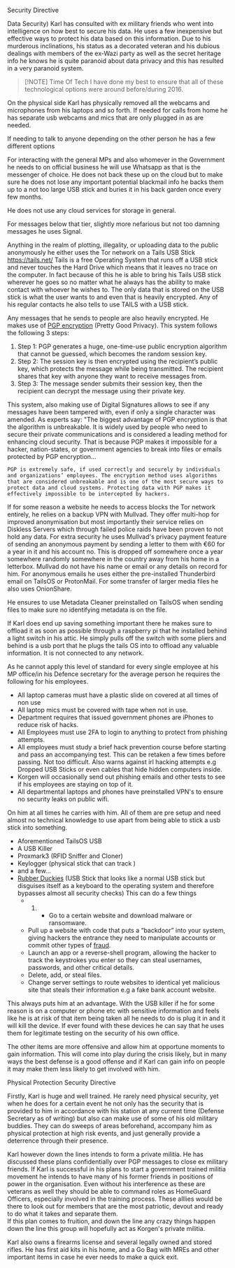 Security Directive


Data Security)  Karl has consulted with ex military friends who went into intelligence on how best to secure his data. He uses a few inexpensive but effective ways to protect his data based on this information. Due to his murderous inclinations, his status as a decorated veteran and his dubious dealings with members of the ex-Wazi party as well as the secret heritage info he knows he is quite paranoid about data privacy and this has resulted in a very paranoid system.


> [!NOTE] Time Of Tech
> I have done my best to ensure that all of these technological options were around before/during 2016.



On the physical side Karl has physically removed all the webcams and microphones from his laptops and so forth. If needed for calls from home he has separate usb webcams and mics that are only plugged in as are needed. 

If needing to talk to anyone depending on the other person he has a few different options

For interacting with the general MPs and also whomever in the Government he needs to on official business he will use Whatsapp as that is the messenger of choice. He does not back these up on the cloud but to make sure he does not lose any important potential blackmail info he backs them up to a not too large USB stick and buries it in his back garden once every few months.

He does not use any cloud services for storage in general.

For messages below that tier, slightly more nefarious but not too damning messages he uses Signal. 

Anything in the realm of plotting, illegality, or uploading data to the public anonymously he either uses the Tor network on a Tails USB Stick
https://tails.net/
Tails is a free Operating System that runs off a USB stick and never touches the Hard Drive which means that it leaves no trace on the computer. In fact because of this he is able to bring his Tails USB stick wherever he goes so no matter what he always has the ability to make contact with whoever he wishes to. The only data that is stored on the USB stick is what the user wants to and even that is heavily encrypted. Any of his regular contacts he also tells to use TAILS with a USB stick. 

Any messages that he sends to people are also heavily encrypted. He makes use of [PGP encryption](https://www.fortinet.com/uk/resources/cyberglossary/pgp-encryption#:~:text=PGP%20is%20extremely%20safe%2C%20if,protect%20data%20and%20cloud%20systems.) (Pretty Good Privacy). This system follows the following 3 steps:

1. Step 1: PGP generates a huge, one-time-use public encryption algorithm that cannot be guessed, which becomes the random session key.
2. Step 2: The session key is then encrypted using the recipient’s public key, which protects the message while being transmitted. The recipient shares that key with anyone they want to receive messages from.
3. Step 3: The message sender submits their session key, then the recipient can decrypt the message using their private key.

This system, also making use of Digital Signatures allows to see if any messages have been tampered with, even if only a single character was amended. 
    As experts say: "The biggest advantage of PGP encryption is that the algorithm is unbreakable. It is widely used by people who need to secure their private communications and is considered a leading method for enhancing cloud security. That is because PGP makes it impossible for a hacker, nation-states, or government agencies to break into files or emails protected by PGP encryption...
    
    PGP is extremely safe, if used correctly and securely by individuals and organizations’ employees. The encryption method uses algorithms that are considered unbreakable and is one of the most secure ways to protect data and cloud systems. Protecting data with PGP makes it effectively impossible to be intercepted by hackers.

If for some reason a website he needs to access blocks the Tor network entirely, he relies on a backup VPN with Mullvad. They offer multi-hop for improved anonymisation but most importantly their service relies on Diskless Servers which through failed police raids have been proven to not hold any data.
    For extra security he uses Mullvad's privacy payment feature of sending an anonymous payment by sending a letter to them with €60 for a year in it and his account no. 
    This is dropped off somewhere once a year somewhere randomly somewhere in the country away from his home in a letterbox. Mullvad do not have his name or email or any details on record for him.
For anonymous emails he uses either the pre-installed Thunderbird email on TailsOS or ProtonMail. For some transfer of larger media files he also uses OnionShare. 

He ensures to use Metadata Cleaner preinstalled on TailsOS when sending files to make sure no identifying metadata is on the file. 

If Karl does end up saving something important there he makes sure to offload it as soon as possible through a raspberry pi that he installed behind a light switch in his attic. He simply pulls off the switch with some pliers and behind is a usb port that he plugs the tails OS into to offload any valuable information. It is not connected to any network.

As he cannot apply this level of standard for every single employee at his MP office/in his Defence secretary for the average person he requires the following for his employees.

 - All laptop cameras must have a plastic slide on covered at all times of non use
 - All laptop mics must be covered with tape when not in use.
 - Department requires that issued government phones are iPhones to reduce risk of hacks.
 - All Employees must use 2FA to login to anything to protect from phishing attempts.
 - All employees must study a brief hack prevention course before starting and pass an accompanying test. This can be retaken a few times before passing. Not too difficult. Also warns against irl hacking attempts e.g Dropped USB Sticks or even cables that hide hidden computers inside.
 - Korgen will occasionally send out phishing emails and other tests to see if his employees are staying on top of it.
 - All departmental laptops and phones have preinstalled VPN's to ensure no security leaks on public wifi.

On him at all times he carries with him. All of them are pre setup and need almost no technical knowledge to use apart from being able to stick a usb stick into something.

 - Aforementioned TailsOS USB
 - A USB Killer
 - Proxmark3 (RFID Sniffer and Cloner)
 - Keylogger  (physical stick that can track )
 - and a few...
 - [Rubber Duckies](https://www.forbes.com/sites/ygrauer/2016/09/02/mr-robot-season-2-episode-9-rubber-duckie-youre-the-one/) (USB Stick that looks like a normal USB stick but disguises itself as a keyboard to the operating system and therefore bypasses almost all security checks) This can do a few things 
     - 1) - Go to a certain website and download malware or ransomware.
     - Pull up a website with code that puts a “backdoor” into your system, giving hackers the entrance they need to manipulate accounts or commit other types of [fraud](http://www.sqnbankingsystems.com/resources/articles-faq/bank-fraud-from-a-z/).
     - Launch an app or a reverse-shell program, allowing the hacker to track the keystrokes you enter so they can steal usernames, passwords, and other critical details.
     - Delete, add, or steal files.
     - Change server settings to route websites to identical yet malicious site that steals their information e.g a fake bank account website.

This always puts him at an advantage. With the USB killer if he for some reason is on a computer or phone etc with sensitive information and feels like he is at risk of that item being taken all he needs to do is plug it in and it will kill the device. If ever found with these devices he can say that he uses them for legitimate testing on the security of his own office.

The other items are more offensive and allow him at opportune moments to gain information. This will come into play during the crisis likely, but in many ways the best defense is a good offense and if Karl can gain info on people it may make them less likely to get involved with him. 




Physical Protection Security Directive

Firstly, Karl is huge and well trained. He rarely need physical security, yet when he does for a certain event he not only has the security that is provided to him in accordance with his station at any current time (Defense Secretary as of writing) but also can make use of some of his old military buddies. They can do sweeps of areas beforehand, accompany him as physical protection at high risk events, and just generally provide a deterrence through their presence. 

Karl however down the lines intends to form a private militia. He has discussed these plans confidentially over PGP messages to close ex military friends. If Karl is successful in his plans to start a government trained militia movement he intends to have many of his former friends in positions of power in the organisation. Even without his interference as these are veterans as well they should be able to command roles as HomeGuard Officers, especially involved in the training process. These alllies would be there to look out for members that are the most patriotic, devout and ready to do what it takes and separate them.  
    If this plan comes to fruition, and down the line any crazy things happen down the line this group will hopefully act as Korgen's private militia. 

Karl also owns a firearms license and several legally owned and stored rifles. He has first aid kits in his home, and a Go Bag with MREs and other important items in case he ever needs to make a quick exit.










